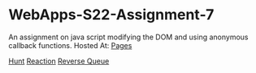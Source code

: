 # WebApps-S22-Assignment-7
An assignment on java script modifying the DOM and using anonymous callback functions.
Hosted At: [Pages](https://44-563-web-apps-s22.github.io/webapps-s22-assignment-7-LoganCoats22/)

[Hunt](hunt.html)
[Reaction](reaction.html)
[Reverse Queue](queue.html)
